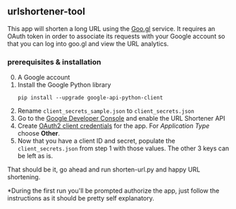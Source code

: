 ## urlshortener-tool

This app will shorten a long URL using the [Goo.gl](http://goo.gl) service. It requires an OAuth token in order to associate its requests with your Google account so that you can log into goo.gl and view the URL analytics.

### prerequisites & installation

0. A Google account
1. Install the Google Python library
    ```
    pip install --upgrade google-api-python-client
    ```
2. Rename `client_secrets_sample.json` to `client_secrets.json`
3. Go to the [Google Developer Console](https://console.developers.google.com/apis) and enable the URL Shortener API
4. Create [OAuth2 client credentials](https://console.developers.google.com/apis/credentials) for the app. For *Application Type* choose **Other**.
5. Now that you have a client ID and secret, populate the `client_secrets.json` from step 1 with those values. The other 3 keys can be left as is.

That should be it, go ahead and run shorten-url.py and happy URL shortening.

*During the first run you'll be prompted authorize the app, just follow the instructions as it should be pretty self explanatory.
